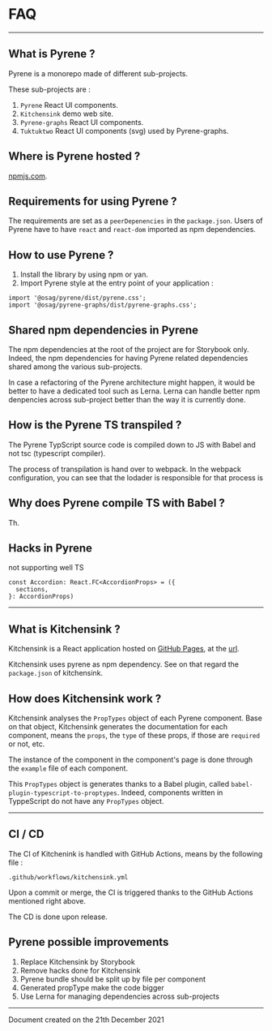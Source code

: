 # FAQ

----
## What is Pyrene ?
Pyrene is a monorepo made of different sub-projects.

These sub-projects are :
1. `Pyrene` React UI components.
2. `Kitchensink` demo web site.
3. `Pyrene-graphs` React UI components.
4. `Tuktuktwo` React UI components (svg) used by Pyrene-graphs.

## Where is Pyrene hosted ?
[npmjs.com](https://www.npmjs.com/package/@osag/pyrene).

## Requirements for using Pyrene ?
The requirements are set as a `peerDepenencies` in the `package.json`. Users of Pyrene have to have `react` and `react-dom` imported as npm dependencies.

## How to use Pyrene ?
1. Install the library by using npm or yan.
2. Import Pyrene style at the entry point of your application :

```
import '@osag/pyrene/dist/pyrene.css';
import '@osag/pyrene-graphs/dist/pyrene-graphs.css';
```

## Shared npm dependencies in Pyrene
The npm dependencies at the root of the project are for Storybook only. Indeed, the npm dependencies for having Pyrene related dependencies shared among the various sub-projects.

In case a refactoring of the Pyrene architecture might happen, it would be better to have a dedicated tool such as Lerna. Lerna can handle better npm denpencies across sub-project better than the way it is currently done.


## How is the Pyrene TS transpiled ?
The Pyrene TypScript source code is compiled down to JS with Babel and not tsc (typescript compiler).

The process of transpilation is hand over to webpack. In the webpack configuration, you can see that the lodader is responsible for that process is

## Why does Pyrene compile TS with Babel ?
Th.


## Hacks in Pyrene
not supporting well TS

```
const Accordion: React.FC<AccordionProps> = ({
  sections,
}: AccordionProps)
```


----
## What is Kitchensink ?
Kitchensink is a React application hosted on [GitHub Pages](https://pages.github.com/), at the [url](https://open-ch.github.io/pyrene/).

Kitchensink uses pyrene as npm dependency. See on that regard the `package.json` of kitchensink.


## How does Kitchensink work ?
Kitchensink analyses the `PropTypes` object of each Pyrene component. Base on that object, Kitchensink generates the documentation for each component, means the `props`, the `type` of these props, if those are `required` or not, etc.

The instance of the component in the component's page is done through the `example` file of each component.

This `PropTypes` object is generates thanks to a Babel plugin, called `babel-plugin-typescript-to-proptypes`. Indeed, components written in TyppeScript do not have any `PropTypes` object.

----

## CI / CD
The CI  of Kitchenink is handled with GitHub Actions, means by the following file :

```
.github/workflows/kitchensink.yml
```

Upon a commit or merge, the CI is triggered thanks to the GitHub Actions mentioned right above.

The CD is done upon release.


## Pyrene possible improvements

1) Replace Kitchensink by Storybook
2) Remove hacks done for Kitchensink
2) Pyrene bundle should be split up by file per component
3) Generated propType make the code bigger
4) Use Lerna for managing dependencies across sub-projects

----

Document created on the 21th December 2021 
